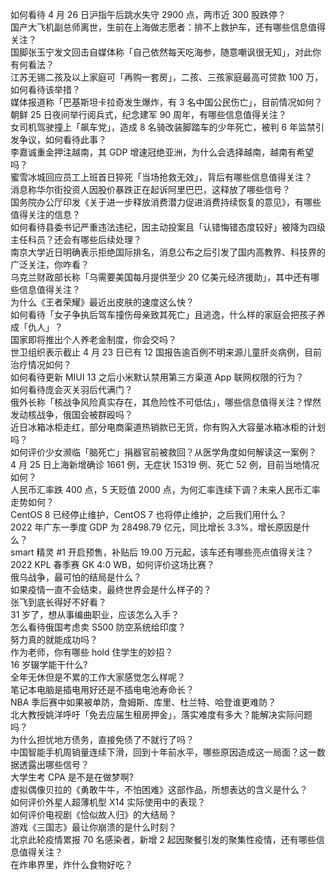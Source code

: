 如何看待  4 月 26 日沪指午后跳水失守 2900 点，两市近 300 股跌停？  
国产大飞机副总师离世，生前在上海做志愿者：排不上救护车，还有哪些信息值得关注？  
国脚张玉宁发文回击自媒体称「自己依然每天吃海参，随意嘲讽很无知」，对此你有何看法？  
江苏无锡二孩及以上家庭可「再购一套房」，二孩、三孩家庭最高可贷款 100 万，如何看待该举措？  
媒体报道称「巴基斯坦卡拉奇发生爆炸，有 3 名中国公民伤亡」，目前情况如何？  
朝鲜 25 日夜间举行阅兵式，纪念建军 90 周年，有哪些信息值得关注？  
女司机驾驶撞上「飙车党」，造成 8 名骑改装脚踏车的少年死亡，被判 6 年监禁引发争议，如何看待此事？  
李嘉诚重金押注越南，其 GDP 增速冠绝亚洲，为什么会选择越南，越南有希望吗？  
蜜雪冰城回应员工上班首日猝死「当场抢救无效」，背后有哪些信息值得关注？  
消息称华尔街投资人因股价暴跌正在起诉阿里巴巴，这释放了哪些信号？  
国务院办公厅印发《关于进一步释放消费潜力促进消费持续恢复的意见》，有哪些值得关注的信息？  
如何看待县委书记严重违法违纪，因主动投案且「认错悔错态度较好」被降为四级主任科员？还会有哪些后续处理？  
南京大学近日明确表示拒绝国际排名，消息公布之后引发了国内高教界、科技界的广泛关注，你咋看？  
乌克兰财政部长称「乌需要美国每月提供至少 20 亿美元经济援助」，其中还有哪些信息值得关注？  
为什么《王者荣耀》最近出皮肤的速度这么快？  
如何看待「女子争执后驾车撞伤母亲致其死亡」且逃逸，什么样的家庭会把孩子养成「仇人」？  
国家即将推出个人养老金制度，你会交吗？  
世卫组织表示截止 4 月 23 日已有 12 国报告逾百例不明来源儿童肝炎病例，目前治疗情况如何？  
如何看待更新 MIUI 13 之后小米默认禁用第三方渠道 App 联网权限的行为？  
如何看待庞会灭关羽后代满门？  
俄外长称「核战争风险真实存在，其危险性不可低估」，哪些信息值得关注？悍然发动核战争，俄国会被群殴吗？  
近日冰箱冰柜走红，部分电商渠道热销款已无货，你有购入大容量冰箱冰柜的计划吗？  
如何评价少女濒临「脑死亡」捐器官前被救回？从医学角度如何解读这一案例？  
4 月 25 日上海新增确诊 1661 例，无症状 15319 例、死亡 52 例，目前当地情况如何？  
人民币汇率跌 400 点，5 天贬值 2000 点，为何汇率连续下调？未来人民币汇率走势如何？  
CentOS 8 已经停止维护，CentOS 7 也将停止维护，之后我们用什么？  
2022 年广东一季度 GDP 为 28498.79 亿元，同比增长 3.3%，增长原因是什么？  
smart 精灵 #1 开启预售，补贴后 19.00 万元起，该车还有哪些亮点值得关注？  
2022 KPL 春季赛 GK 4:0 WB，如何评价这场比赛？  
俄乌战争，最可怕的结局是什么？  
如果疫情一直不会结束，最终世界会是什么样子的？  
张飞到底长得好不好看？  
31 岁了，想从事编曲职业，应该怎么入手？  
怎么看待俄国考虑卖 S500 防空系统给印度？  
努力真的就能成功吗？  
作为老师，你有哪些 hold 住学生的妙招？  
16 岁辍学能干什么?  
全年无休但是不累的工作大家感觉怎么样呢？  
笔记本电脑是插电用好还是不插电电池寿命长？  
NBA 季后赛中如果被单防，詹姆斯、库里、杜兰特、哈登谁更难防？  
北大教授姚洋呼吁「免去应届生租房押金」，落实难度有多大？能解决实际问题吗？  
为什么担忧地方债务，直接免债了不就行了吗？  
中国智能手机周销量连续下滑，回到十年前水平，哪些原因造成这一局面？这一数据透露出哪些信号？  
大学生考 CPA 是不是在做梦啊?  
虚拟偶像贝拉的《勇敢牛牛，不怕困难》这部作品，所想表达的含义是什么？  
如何评价外星人超薄机型 X14 实际使用中的表现？  
如何评价电视剧《恰似故人归》的大结局？  
游戏《三国志》最让你崩溃的是什么时刻？  
北京此轮疫情累报 70 名感染者，新增 2 起因聚餐引发的聚集性疫情，还有哪些信息值得关注？  
在炸串界里，炸什么食物好吃？  

